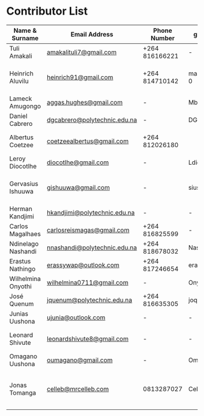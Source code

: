 # Contributor List
Name & Surname | Email Address | Phone Number | gitub Username | Team
---------------|---------------|--------------|---------------|---------------
Tuli Amakali   | amakalituli7@gmail.com | +264 816166221 | - | UX/UI & Client-Side
Heinrich Aluvilu | heinrich91@gmail.com | +264 814710142 | mastermind64222-0 | UX/UI, Mobile & Configuration (Sys Admin)
Lameck Amugongo | aggas.hughes@gmail.com | - | Mbangula | Mobile & Database
Daniel Cabrero | dgcabrero@polytechnic.edu.na | - | DGCabrero | UX/UI
Albertus Coetzee | coetzeealbertus@gmail.com | +264 812026180 | | Mobile, Client-Side & Server-Side
Leroy Diocotlhe | diocotlhe@gmail.com | - | Ldiocotlhe | -
Gervasius Ishuuwa | gishuuwa@gmail.com | - | siuslam | Mobile, Client-Side & Configuration (Sys Admin)
Herman Kandjimi | hkandjimi@polytechnic.edu.na | - | - | Database & Server-Side
Carlos Magalhaes | carlosreismagas@gmail.com | +264 816825599 | - | -
Ndinelago Nashandi | nnashandi@polytechnic.edu.na | +264 818678032 | Nashandi | Client-Side & Server-Side
Erastus Nathingo | erassywap@outlook.com  | +264 817246654 |erassyNathingo | Mobile & Server-Side
Wilhelmina Onyothi | wilhelmina0711@gmail.com | - | Onyothi | UX/UI
José Quenum | jquenum@polytechnic.edu.na | +264 816635305 | joques | Database & Server-Side
Junias Uushona | ujunia@outlook.com | - | - | -
Leonard Shivute | leonardshivute8@gmail.com | - | - | Mobile, Database & Server-Side
Omagano Uushona | oumagano@gmail.com | - | Omagano | UX/UI & Mobile
Jonas Tomanga | celleb@mrcelleb.com | 0813287027 | Celleb | Client-Side, Server-Side & Configuration (Sys Admin)

